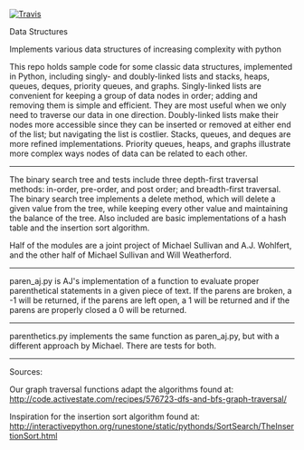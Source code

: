 [![Travis](https://travis-ci.org/scotist/data-structures.svg?branch=master)](https://travis-ci.org/scotist/data-structures.svg?branch=master)

Data Structures

Implements various data structures of increasing complexity with python

This repo holds sample code for some classic data structures, implemented in Python, including singly- and doubly-linked lists and stacks, heaps, queues, deques, priority queues, and graphs. Singly-linked lists are convenient for keeping a group of data nodes in order; adding and removing them is simple and efficient. They are most useful when we only need to traverse our data in one direction. Doubly-linked lists make their nodes more accessible since they can be inserted or removed at either end of the list; but navigating the list is costlier. Stacks, queues, and deques are more refined implementations.  Priority queues, heaps, and graphs illustrate more complex ways nodes of data can be related to each other.

______________


The binary search tree and tests include three depth-first traversal methods: in-order, pre-order, and post order; and breadth-first traversal.
The binary search tree implements a delete method, which will delete a given value from the tree, while keeping every other value and maintaining the balance of the tree. Also included are basic implementations of a hash table and the insertion sort algorithm.


Half of the modules are a joint project of Michael Sullivan and A.J. Wohlfert, and the other half of Michael Sullivan and Will Weatherford.

--------------

paren_aj.py is AJ's implementation of a function to evaluate proper parenthetical statements in a given piece of text.  If the parens are broken, a -1 will be returned, if the parens are left open, a 1 will be returned and if the parens are properly closed a 0 will be returned.


______________

parenthetics.py implements the same function as paren_aj.py, but with a different approach by Michael. There are tests for both.


______________

Sources:

Our graph traversal functions adapt the algorithms found at:
http://code.activestate.com/recipes/576723-dfs-and-bfs-graph-traversal/

Inspiration for the insertion sort algorithm found at:
http://interactivepython.org/runestone/static/pythonds/SortSearch/TheInsertionSort.html
